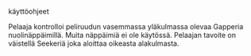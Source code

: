 ﻿käyttöohjeet

Pelaaja kontrolloi peliruudun vasemmassa yläkulmassa olevaa Gapperia nuolinäppäimillä. Muita näppäimiä ei ole käytössä. Pelaajan tavoite on väistellä Seekeriä joka aloittaa oikeasta alakulmasta.